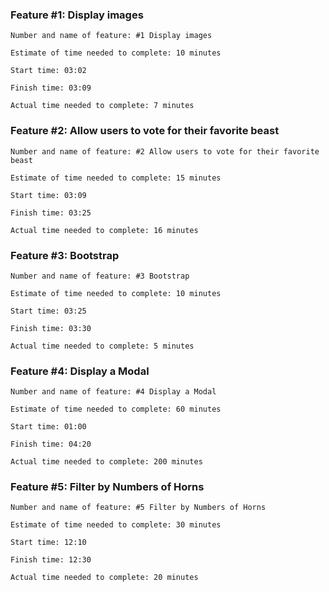### Feature #1: Display images

```
Number and name of feature: #1 Display images

Estimate of time needed to complete: 10 minutes

Start time: 03:02

Finish time: 03:09

Actual time needed to complete: 7 minutes
```
### Feature #2: Allow users to vote for their favorite beast
```
Number and name of feature: #2 Allow users to vote for their favorite beast

Estimate of time needed to complete: 15 minutes

Start time: 03:09

Finish time: 03:25

Actual time needed to complete: 16 minutes
```
### Feature #3: Bootstrap

```
Number and name of feature: #3 Bootstrap

Estimate of time needed to complete: 10 minutes

Start time: 03:25

Finish time: 03:30

Actual time needed to complete: 5 minutes

```
### Feature #4: Display a Modal

```
Number and name of feature: #4 Display a Modal

Estimate of time needed to complete: 60 minutes

Start time: 01:00

Finish time: 04:20

Actual time needed to complete: 200 minutes

```
### Feature #5: Filter by Numbers of Horns

```
Number and name of feature: #5 Filter by Numbers of Horns

Estimate of time needed to complete: 30 minutes

Start time: 12:10

Finish time: 12:30

Actual time needed to complete: 20 minutes

```
